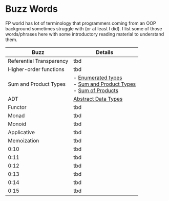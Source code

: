 # Buzz Words
FP world has lot of terminology that programmers coming from an OOP background sometimes struggle with (or at least I did). I list some of those words/phrases here with some introductory reading material to understand them.

| Buzz | Details |
| -- | -- |
| Referential Transparency | tbd |
| Higher-order functions | tbd |
| Sum and Product Types | - [Enumerated types](https://gleichmann.wordpress.com/2011/01/30/functional-scala-algebraic-datatypes-enumerated-types/) <br/> - [Sum and Product Types](https://gleichmann.wordpress.com/2011/02/05/functional-scala-algebraic-datatypes-sum-and-product-types/) <br/> - [Sum of Products](https://gleichmann.wordpress.com/2011/02/08/functional-scala-algebraic-datatypes-sum-of-products-types/) |
| ADT | [Abstract Data Types](http://tpolecat.github.io/presentations/algebraic_types.html) |
| Functor | tbd |
| Monad | tbd |
| Monoid | tbd |
| Applicative | tbd |
| Memoization | tbd |
| 0:10 | tbd |
| 0:11 | tbd |
| 0:12 | tbd |
| 0:13 | tbd |
| 0:14 | tbd |
| 0:15 | tbd |

